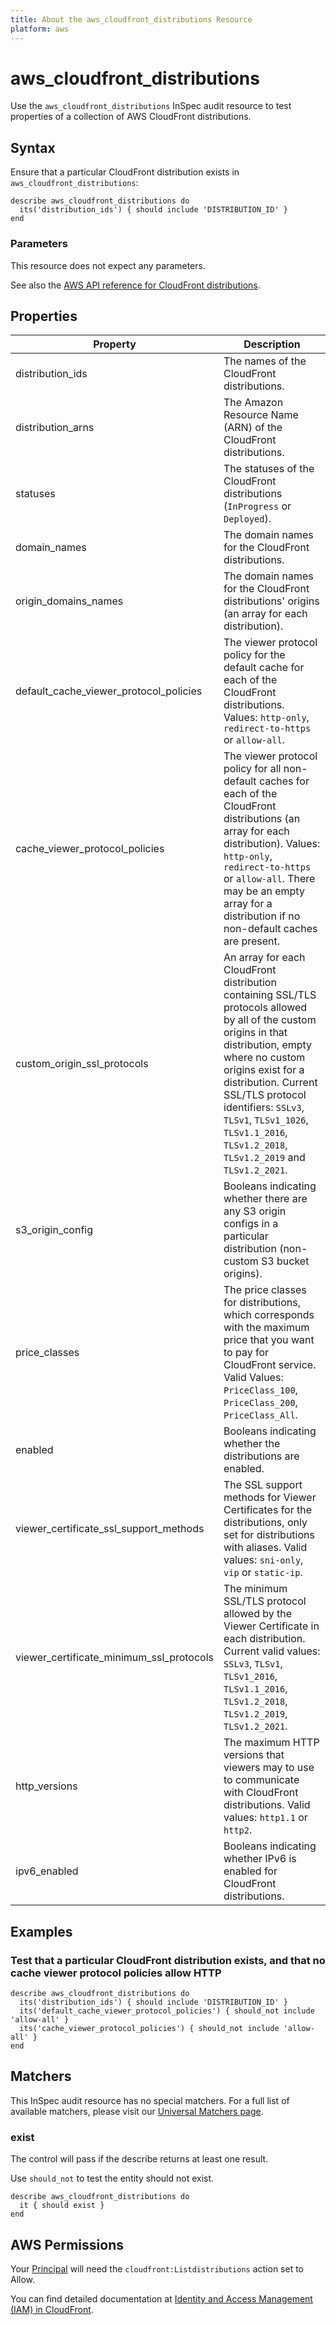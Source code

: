 ```yaml
---
title: About the aws_cloudfront_distributions Resource
platform: aws
---
```


# aws\_cloudfront\_distributions

Use the `aws_cloudfront_distributions` InSpec audit resource to test properties of a collection of
AWS CloudFront distributions.

## Syntax

Ensure that a particular CloudFront distribution exists in `aws_cloudfront_distributions`:

    describe aws_cloudfront_distributions do
      its('distribution_ids') { should include 'DISTRIBUTION_ID' }
    end

### Parameters

This resource does not expect any parameters.

See also the [AWS API reference for CloudFront distributions](https://docs.aws.amazon.com/cloudfront/latest/APIReference/API_distribution.html).

## Properties

|Property                                     | Description|
| ---                                         | --- |
|distribution_ids                            | The names of the CloudFront distributions. |
|distribution_arns                           | The Amazon Resource Name (ARN) of the CloudFront distributions. |
|statuses                                     | The statuses of the CloudFront distributions (`InProgress` or `Deployed`). |
|domain_names                                | The domain names for the CloudFront distributions. |
|origin_domains_names                       | The domain names for the CloudFront distributions' origins (an array for each distribution). |
|default_cache_viewer_protocol_policies   | The viewer protocol policy for the default cache for each of the CloudFront distributions. Values: `http-only`, `redirect-to-https` or `allow-all`. |
|cache_viewer_protocol_policies            | The viewer protocol policy for all non-default caches for each of the CloudFront distributions (an array for each distribution). Values: `http-only`, `redirect-to-https` or `allow-all`. There may be an empty array for a distribution if no non-default caches are present.|
|custom_origin_ssl_protocols               | An array for each CloudFront distribution containing SSL/TLS protocols allowed by all of the custom origins in that distribution, empty where no custom origins exist for a distribution. Current SSL/TLS protocol identifiers: `SSLv3`, `TLSv1`, `TLSv1_1026`, `TLSv1.1_2016`, `TLSv1.2_2018`, `TLSv1.2_2019` and `TLSv1.2_2021`. |
|s3_origin_config                           | Booleans indicating whether there are any S3 origin configs in a particular distribution (non-custom S3 bucket origins). |
|price_classes                               | The price classes for distributions, which corresponds with the maximum price that you want to pay for CloudFront service. Valid Values: `PriceClass_100`,  `PriceClass_200`,  `PriceClass_All`. |
|enabled                                      | Booleans indicating whether the distributions are enabled. |
|viewer_certificate_ssl_support_methods   | The SSL support methods for Viewer Certificates for the distributions, only set for distributions with aliases. Valid values: `sni-only`, `vip` or `static-ip`. |
|viewer_certificate_minimum_ssl_protocols | The minimum SSL/TLS protocol allowed by the Viewer Certificate in each distribution. Current valid values: `SSLv3`, `TLSv1`, `TLSv1_2016`, `TLSv1.1_2016`, `TLSv1.2_2018`, `TLSv1.2_2019`, `TLSv1.2_2021`. |
|http_versions                               | The maximum HTTP versions that viewers may to use to communicate with CloudFront distributions. Valid values: `http1.1` or `http2`. |
|ipv6_enabled                                | Booleans indicating whether IPv6 is enabled for CloudFront distributions. |

## Examples

### Test that a particular CloudFront distribution exists, and that no cache viewer protocol policies allow HTTP

    describe aws_cloudfront_distributions do
      its('distribution_ids') { should include 'DISTRIBUTION_ID' }
      its('default_cache_viewer_protocol_policies') { should_not include 'allow-all' }
      its('cache_viewer_protocol_policies') { should_not include 'allow-all' }
    end

## Matchers

This InSpec audit resource has no special matchers. For a full list of available matchers, please visit our [Universal Matchers page](https://www.inspec.io/docs/reference/matchers/).

### exist

The control will pass if the describe returns at least one result.

Use `should_not` to test the entity should not exist.

    describe aws_cloudfront_distributions do
      it { should exist }
    end

## AWS Permissions

Your [Principal](https://docs.aws.amazon.com/IAM/latest/UserGuide/intro-structure.html#intro-structure-principal) will need the `cloudfront:Listdistributions` action set to Allow.

You can find detailed documentation at [Identity and Access Management (IAM) in CloudFront](https://docs.aws.amazon.com/AmazonCloudFront/latest/DeveloperGuide/auth-and-access-control.html).
